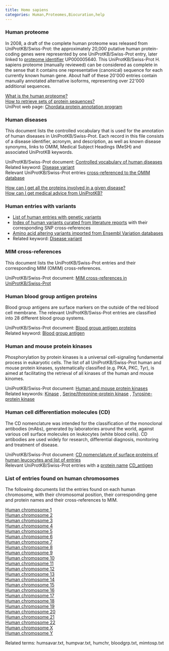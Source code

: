 ```yaml
---
title: Homo sapiens
categories: Human,Proteomes,Biocuration,help
---
```


### Human proteome

In 2008, a draft of the complete human proteome was released from UniProtKB/Swiss-Prot: the approximately 20,000 putative human protein-coding genes were represented by one UniProtKB/Swiss-Prot entry, later linked to [proteome identifier](http://www.uniprot.org/manual/proteome%5Fid) UP000005640. This UniProtKB/Swiss-Prot H. sapiens proteome (manually reviewed) can be considered as complete in the sense that it contains one representative (canonical) sequence for each currently known human gene. About half of these 20'000 entries contain manually annotated alternative isoforms, representing over 22'000 additional sequences.

[What is the human proteome?](http://www.uniprot.org/help/human%5Fproteome)  
[How to retrieve sets of protein sequences?](http://www.uniprot.org/help/retrieve%5Fsets)  
UniProt web page: [Chordata protein annotation program](http://www.uniprot.org/program/Chordata)

### Human diseases

This document lists the controlled vocabulary that is used for the annotation of human diseases in UniProtKB/Swiss-Prot. Each record in this file consists of a disease identifier, acronym, and description, as well as known disease synonyms, links to OMIM, Medical Subject Headings (MeSH) and associated UniProtKB keywords.

UniProtKB/Swiss-Prot document: [Controlled vocabulary of human diseases](http://www.uniprot.org/docs/humdisease)  
Related keyword: [Disease variant](http://www.uniprot.org/keywords/KW-0225)  
Relevant UniProtKB/Swiss-Prot entries [cross-referenced to the OMIM database](http://www.uniprot.org/uniprotkb/?query=database%3Amim)

[How can I get all the proteins involved in a given disease?](http://www.uniprot.org/help/disease%5Fquery)  
[How can I get medical advice from UniProtKB?](http://www.uniprot.org/help/medical%5Fadvice)

### Human entries with variants

-   [List of human entries with genetic variants](http://www.uniprot.org/docs/humpvar)
-   [Index of human variants curated from literature reports](http://www.uniprot.org/docs/humsavar) with their corresponding SNP cross-references
-   [Amino acid altering variants imported from Ensembl Variation databases](https://ftp.uniprot.org/pub/databases/uniprot/current%5Frelease/knowledgebase/variants/)
-   Related keyword: [Disease variant](http://www.uniprot.org/keywords/KW-0225)

### MIM cross-references

This document lists the UniProtKB/Swiss-Prot entries and their corresponding MIM (OMIM) cross-references.

UniProtKB/Swiss-Prot document: [MIM cross-references in UniProtKB/Swiss-Prot](http://www.uniprot.org/docs/mimtosp)

### Human blood group antigen proteins

Blood group antigens are surface markers on the outside of the red blood cell membrane. The relevant UniProtKB/Swiss-Prot entries are classified into 28 different blood group systems.

UniProtKB/Swiss-Prot document: [Blood group antigen proteins](http://www.uniprot.org/docs/bloodgrp)  
Related keyword: [Blood group antigen](http://www.uniprot.org/keywords/KW-0095)

### Human and mouse protein kinases

Phosphorylation by protein kinases is a universal cell-signaling fundamental process in eukaryotic cells. The list of all UniProtKB/Swiss-Prot human and mouse protein kinases, systematically classified (e.g. PKA, PKC, Tyr), is aimed at facilitating the retrieval of all kinases of the human and mouse kinomes.

UniProtKB/Swiss-Prot document: [Human and mouse protein kinases](http://www.uniprot.org/docs/pkinfam)  
Related keywords: [Kinase](http://www.uniprot.org/keywords/KW-0418) , [Serine/threonine-protein kinase](http://www.uniprot.org/keywords/KW-0723) , [Tyrosine-protein kinase](http://www.uniprot.org/keywords/KW-0829)

### Human cell differentiation molecules (CD)

The CD nomenclature was intended for the classification of the monoclonal antibodies (mAbs), generated by laboratories around the world, against various cell surface molecules on leukocytes (white blood cells). CD antibodies are used widely for research, differential diagnosis, monitoring and treatment of disease.

UniProtKB/Swiss-Prot document: [CD nomenclature of surface proteins of human leucocytes and list of entries](http://www.uniprot.org/docs/cdlist)  
Relevant UniProtKB/Swiss-Prot entries with a [protein name](http://www.uniprot.org/manual/protein%5Fname) [CD\_antigen](http://www.uniprot.org/uniprotkb/?query=cdantigen%3A%2A)

### List of entries found on human chromosomes

The following documents list the entries found on each human chromosome, with their chromosomal position, their corresponding gene and protein names and their cross-references to MIM.

[Human chromosome 1](http://www.uniprot.org/docs/humchr01)  
[Human chromosome 2](http://www.uniprot.org/docs/humchr02)  
[Human chromosome 3](http://www.uniprot.org/docs/humchr03)  
[Human chromosome 4](http://www.uniprot.org/docs/humchr04)  
[Human chromosome 5](http://www.uniprot.org/docs/humchr05)  
[Human chromosome 6](http://www.uniprot.org/docs/humchr06)  
[Human chromosome 7](http://www.uniprot.org/docs/humchr07)  
[Human chromosome 8](http://www.uniprot.org/docs/humchr08)  
[Human chromosome 9](http://www.uniprot.org/docs/humchr09)  
[Human chromosome 10](http://www.uniprot.org/docs/humchr10)  
[Human chromosome 11](http://www.uniprot.org/docs/humchr11)  
[Human chromosome 12](http://www.uniprot.org/docs/humchr12)  
[Human chromosome 13](http://www.uniprot.org/docs/humchr13)  
[Human chromosome 14](http://www.uniprot.org/docs/humchr14)  
[Human chromosome 15](http://www.uniprot.org/docs/humchr15)  
[Human chromosome 16](http://www.uniprot.org/docs/humchr16)  
[Human chromosome 17](http://www.uniprot.org/docs/humchr17)  
[Human chromosome 18](http://www.uniprot.org/docs/humchr18)  
[Human chromosome 19](http://www.uniprot.org/docs/humchr19)  
[Human chromosome 20](http://www.uniprot.org/docs/humchr20)  
[Human chromosome 21](http://www.uniprot.org/docs/humchr21)  
[Human chromosome 22](http://www.uniprot.org/docs/humchr22)  
[Human chromosome X](http://www.uniprot.org/docs/humchrx)  
[Human chromosome Y](http://www.uniprot.org/docs/humchry)

Related terms: humsavar.txt, humpvar.txt, humchr, bloodgrp.txt, mimtosp.txt
